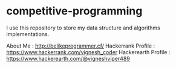 # competitive-programming
I use this repository to store my data structure and algorithms implementations.

About Me : http://belikeprogrammer.cf/
Hackerrank Profile : https://www.hackerrank.com/vignesh_coder
Hackerearth Profile : https://www.hackerearth.com/@vigneshviper489
